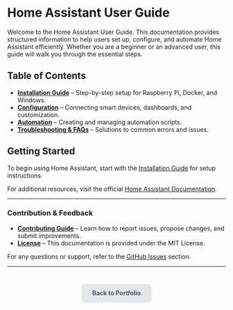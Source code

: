 # Home Assistant User Guide

Welcome to the Home Assistant User Guide. This documentation provides structured information to help users set up, configure, and automate Home Assistant efficiently. Whether you are a beginner or an advanced user, this guide will walk you through the essential steps.

## Table of Contents  

- **[Installation Guide](docs/installation.md)** – Step-by-step setup for Raspberry Pi, Docker, and Windows.  
- **[Configuration](docs/configuration.md)** – Connecting smart devices, dashboards, and customization.  
- **[Automation](docs/automation.md)** – Creating and managing automation scripts.  
- **[Troubleshooting & FAQs](docs/troubleshooting.md)** – Solutions to common errors and issues.  

## Getting Started  

To begin using Home Assistant, start with the [Installation Guide](docs/installation.md) for setup instructions.  

For additional resources, visit the official [Home Assistant Documentation](https://www.home-assistant.io/docs/).  

---

### Contribution & Feedback  

- **[Contributing Guide](CONTRIBUTING.md)** – Learn how to report issues, propose changes, and submit improvements.  
- **[License](LICENSE.md)** – This documentation is provided under the MIT License.  

For any questions or support, refer to the [GitHub Issues](https://github.com/GFiorino/Home-Assistant-User-Guide/issues) section.  

---


<div style="text-align: center; margin-top: 40px;">
    <a href="https://gfiorino.github.io/Technical-Writing-Portfolio/" 
       style="display: inline-block; padding: 12px 24px; font-size: 1em; font-weight: bold; 
              color: #4A5568; background-color: #E4E7EB; border-radius: 8px; text-decoration: none;
              box-shadow: 0px 2px 5px rgba(0, 0, 0, 0.1); display: flex; align-items: center; 
              justify-content: center; gap: 8px; width: fit-content; margin: auto;">
        Back to Portfolio
    </a>
</div>
